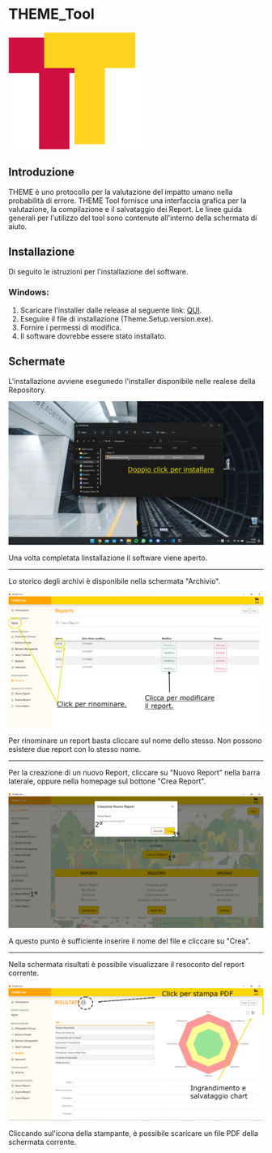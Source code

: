 # THEME_Tool 

![image](https://github.com/gabrieleaquaro/THEME_Tool/blob/main/THEME-source/images/icon.png)

## Introduzione 
THEME è uno protocollo per la valutazione del impatto umano nella probabilità di errore. THEME Tool fornisce una interfaccia grafica per la valutazione, la compilazione e il salvataggio dei Report.
Le linee guida generali per l'utilizzo del tool sono contenute all'interno della schermata di aiuto. 

## Installazione 
Di seguito le istruzioni per l'installazione del software. 

### Windows:
1. Scaricare l'installer dalle release al seguente link: [QUI](https://github.com/gabrieleaquaro/THEME_Tool/releases). 
2. Eseguire il file di installazione (Theme.Setup.version.exe). 
3. Fornire i permessi di modifica. 
4. Il software dovrebbe essere stato installato. 

## Schermate
L'installazione avviene esegunedo l'installer disponibile nelle realese della Repository. 

![image](https://github.com/gabrieleaquaro/THEME_Tool/blob/main/ScreenShots/Screenshot%202021-11-07%20160820.png)

Una volta completata linstallazione il software viene aperto. 

<hr />

Lo storico degli archivi è disponibile nella schermata "Archivio". 

![image](https://github.com/gabrieleaquaro/THEME_Tool/blob/main/ScreenShots/Screenshot_Archivio.png)

Per rinominare un report basta cliccare sul nome dello stesso. Non possono esistere due report con lo stesso nome. 

<hr />

Per la creazione di un nuovo Report, cliccare su "Nuovo Report" nella barra laterale, oppure nella homepage sul bottone "Crea Report".

![image](https://github.com/gabrieleaquaro/THEME_Tool/blob/e8f3e1d52360533049eb61f7a9341e0dab5a936e/ScreenShots/Screenshot_Creation.png)

A questo punto è sufficiente inserire il nome del file e cliccare su "Crea". 

<hr />

Nella schermata risultati è possibile visualizzare il resoconto del report corrente. 

![image](https://github.com/gabrieleaquaro/THEME_Tool/blob/main/ScreenShots/Screenshot_Risultati.png)

Cliccando sul'icona della stampante, è possibile scaricare un file PDF della schermata corrente. 

